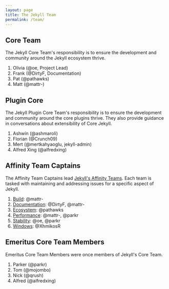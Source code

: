 ```yaml
---
layout: page
title: The Jekyll Team
permalink: /team/
---
```


## Core Team

The Jekyll Core Team's responsibility is to ensure the development and
community around the Jekyll ecosystem thrive.

1. Olivia (@oe, Project Lead)
2. Frank (@DirtyF, Documentation)
3. Pat (@pathawks)
4. Matt (@mattr-)

## Plugin Core

The Jekyll Plugin Core Team's responsibility is to ensure the development and
community around the core plugins thrive. They also provide guidance in
conversations about extensibility of Core Jekyll.

1. Ashwin (@ashmaroli)
2. Florian (@Crunch09)
3. Mert (@mertkahyaoglu, jekyll-admin)
4. Alfred Xing (@alfredxing)

## Affinity Team Captains

The Affinity Team Captains lead [Jekyll's Affinity
Teams](https://teams.jekyllrb.com/). Each team is tasked with maintaining
and addressing issues for a specific aspect of Jekyll.

1. [Build](https://github.com/orgs/jekyll/teams/build): @mattr-
2. [Documentation](https://github.com/orgs/jekyll/teams/documentation): @DirtyF, @mattr-
3. [Ecosystem](https://github.com/orgs/jekyll/teams/ecosystem): @pathawks
4. [Performance](https://github.com/orgs/jekyll/teams/performance): @mattr-, @parkr
5. [Stability](https://github.com/orgs/jekyll/teams/stability): @oe, @parkr
6. [Windows](https://github.com/orgs/jekyll/teams/windows): @XhmikosR

## Emeritus Core Team Members

Emeritus Core Team Members were once members of Jekyll's Core Team.

1. Parker (@parkr)
2. Tom (@mojombo)
3. Nick (@qrush)
4. Alfred (@alfredxing)
